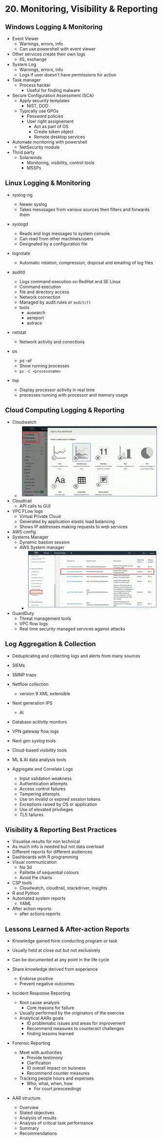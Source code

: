 # 20. Monitoring, Visibility & Reporting

## Windows Logging & Monitoring
- Event Viewer
	- Warnings, errors, info
	- Can use powershell with event viewer
- Other services create their own logs
	- IIS, exchange
- System Log
	- Warnings, errors, info
	- Logs if user doesn't have permissions for action
- Task manager
	- Process hacker
		- Useful for finding malware
- Secure Configuration Assessment (SCA)
	- Apply security templates
		- NIST, DOD
	- Typically use GPOs
		- Password policies
		- User right assignement
			- Act as part of OS
			- Create token object
			- Remote desktop services
- Automate monitoring with powershell 
	- NetSecurity module
- Thrid party
	- Solarwinds
		- Monitoring, visibility, control tools
		- MSSPs

## Linux Logging & Monitoring
- syslog-ng
	- Newer syslog
	- Takes messsages from various sources then filters and forwards them
- syslogd
	- Reads and logs messages to system console
	- Can read from other machines/users
	- Designated by a configuration file
- logrotate
	- Automatic rotation, compression, disposal and emailing of log files

- auditd
	- Logs command execution on RedHat and SE Linux
	- Command execution
	- file and directory access
	- Network connection
	- Managed by audit.rules or `auditctl`
	- tools
		- ausearch
		- aereport
		- autrace
- netstat
	- Network activity and conections
- ps
	- ps -ef
	- Show running processes
	- `ps -C <processname>`
- top
	- Display processor activity in real time
	- processes running with processor and memory usage

## Cloud Computing Logging & Reporting
- Cloudwatch
	- ![](../ZZ%20-%20Pasted%20Images/Pasted%20image%2020221016131108.png)
- Cloudtrail
	- API calls to GUI
- VPC FLow logs
	- Virtual Private Cloud
	- Generated by application elastic load balancing
	- Shows IP addresses making requests to web services
- AWS config
- Systems Manager
	- Dynamic bastion session
	- AWS System manager
		- ![](../ZZ%20-%20Pasted%20Images/Pasted%20image%2020221016131210.png)
- GuardDuty
	- Threat management tools
	- VPC flow logs
	- Real time security managed services against attacks

## Log Aggregation & Collection

- Deduplicating and collecting logs and alerts from many sources
- SIEMs
- SMNP traps
- Netflow collection
	-  version 9 XML extensible
- Next generation IPS
	- AI
- Database acitivtiy monitors
- VPN gateway flow logs
- Next gen syslog tools
- Cloud-based visibility tools
- ML & AI data analysis tools

- Aggregate and Correlate Logs
	- Input validation weakness
	- Authentication attempts
	- Access control failures
	- Tampering attempts
	- Use on invalid or expired session tokens
	- Exceptions raised by OS or application
	- Use of elevated privilieges
	- TLS failures

## Visibility & Reporting Best Practices
- Visualise results for non technical
- As much info is needed but not data overload
- Different reports for different audiences
- Dashboards with R programming
- Visual communication
	- No 3d
	- Palllette of sequential colours
	- Avoid Pie charts
- CSP tools
	- Cloudwatch, cloudtrail, stackdriver, insights
- R and Python
- Automated system reports
	- YAML
- After action reports
	- after actions reports

## Lessons Learned & After-action Reports
- Knowledge gained form conducting program or task 
- Usually held at close out but not exclusively
- Can be documented at any point in the life cycle

- Share knowledge derived from experience
	- Endorse positive
	- Prevent negative outcomes

- Incident Response Reporting
	- Root cause analysis
		- Core reasons for failure
	- Usually performed by the originators of the exercise
	- Analytical AARs goals
		- ID problematic issues and areas for improvement
		- Recommend measures to counteract challenges
		- finding lessons learned

- Forensic Reporting
	- Meet with authorities
		- Provide testimony
		- Clarification
		- ID overall impact on buisness
		- Recommend counter measures
	- Tracking people hours and expenses
		- Who, what, when, how
			- For court preoceedings

- AAR structure
	- Overview
	- Stated objectives
	- Analysis of results
	- Analysis of critical task performance
	- Summary
	- Recommendations